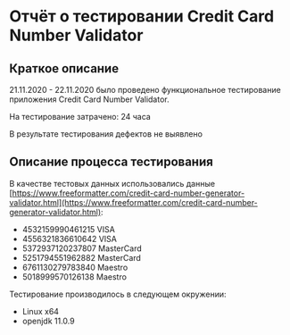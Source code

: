# Отчёт о тестировании Credit Card Number Validator

## Краткое описание

21.11.2020 - 22.11.2020 было проведено функциональное тестирование приложения Credit Card Number Validator.

На тестирование затрачено: 24 часа

В результате тестирования дефектов не выявлено

## Описание процесса тестирования

В качестве тестовых данных использовались данные [https://www.freeformatter.com/credit-card-number-generator-validator.html](https://www.freeformatter.com/credit-card-number-generator-validator.html):
* 4532159990461215 VISA
* 4556321836610642 VISA
* 5372937120237807 MasterCard
* 5251794551962882 MasterCard
* 6761130279783840 Maestro
* 5018999570126138 Maestro


Тестирование производилось в следующем окружении:
* Linux x64
* openjdk 11.0.9
